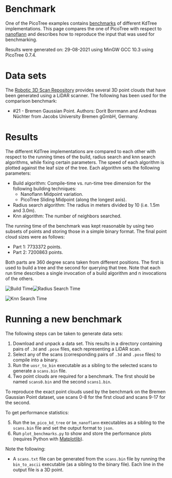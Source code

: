 # Benchmark

One of the PicoTree examples contains [benchmarks](../examples/benchmark/) of different KdTree implementations. This page compares the one of PicoTree with respect to [nanoflann](https://github.com/jlblancoc/nanoflann) and describes how to reproduce the input that was used for benchmarking.

Results were generated on: 29-08-2021 using MinGW GCC 10.3 using PicoTree 0.7.4.

# Data sets

The [Robotic 3D Scan Repository](http://kos.informatik.uni-osnabrueck.de/3Dscans/) provides several 3D point clouds that have been generated using a LiDAR scanner. The following has been used for the comparison benchmark:

* #21 - Bremen Gaussian Point. Authors: Dorit Borrmann and Andreas Nüchter from Jacobs University Bremen gGmbH, Germany.

# Results

The different KdTree implementations are compared to each other with respect to the running times of the build, radius search and knn search algorithms, while fixing certain parameters. The speed of each algorithm is plotted against the leaf size of the tree. Each algorithm sets the following parameters:

* Build algorithm: Compile-time vs. run-time tree dimension for the following building techniques:
  * Nanoflann Midpoint variation.
  * PicoTree Sliding Midpoint (along the longest axis).
* Radius search algorithm: The radius in meters divided by 10 (i.e. 1.5m and 3.0m).
* Knn algorithm: The number of neighbors searched.

The running time of the benchmark was kept reasonable by using two subsets of points and storing those in a simple binary format. The final point cloud sizes were as follows:

* Part 1: 7733372 points.
* Part 2: 7200863 points.

Both parts are 360 degree scans taken from different positions. The first is used to build a tree and the second for querying that tree. Note that each run time describes a single invocation of a build algorithm and n invocations of the others.

![Build Time](./images/benchmark_gauss_build_time.png)![Radius Search Time](./images/benchmark_gauss_radius_search_time.png)

![Knn Search Time](./images/benchmark_gauss_knn_search_time.png)

# Running a new benchmark

The following steps can be taken to generate data sets:

1. Download and unpack a data set. This results in a directory containing pairs of `.3d` and `.pose` files, each representing a LiDAR scan.
2. Select any of the scans (corresponding pairs of `.3d` and `.pose` files) to compile into a binary.
3. Run the `uosr_to_bin` executable as a sibling to the selected scans to generate a `scans.bin` file.
4. Two point clouds are required for a benchmark. The first should be named `scans0.bin` and the second `scans1.bin`.

To reproduce the exact point clouds used by the benchmark on the Bremen Gaussian Point dataset, use scans 0-8 for the first cloud and scans 9-17 for the second.

To get performance statistics:

5. Run the `bm_pico_kd_tree` or `bm_nanoflann` executables as a sibling to the `scans.bin` file and set the output format to `json`.
6. Run `plot_benchmarks.py` to show and store the performance plots (requires Python with [Matplotlib](https://matplotlib.org/)).

Note the following:

* A `scans.txt` file can be generated from the `scans.bin` file by running the `bin_to_ascii` executable (as a sibling to the binary file). Each line in the output file is a 3D point.
